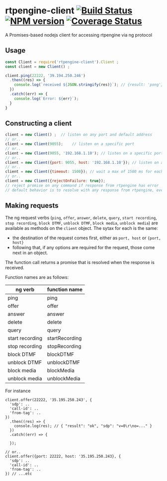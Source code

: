 # rtpengine-client [![Build Status](https://travis-ci.org/davehorton/rtpengine-client.svg?branch=master)](http://travis-ci.org/davehorton/rtpengine-client) [![NPM version](https://badge.fury.io/js/rtpengine-client.svg)](http://badge.fury.io/js/rtpengine-client) [![Coverage Status](https://coveralls.io/repos/github/davehorton/rtpengine-client/badge.svg?branch=master)](https://coveralls.io/github/davehorton/rtpengine-client?branch=master)

A Promises-based nodejs client for accessing rtpengine via ng protocol

## Usage

```js
const Client = require('rtpengine-client').Client ;
const client = new Client() ;

client.ping(22222, '39.194.250.246')
  .then((res) => {
    console.log(`received ${JSON.stringify(res)}`); // {result: 'pong'}
  })
  .catch((err) => {
    console.log(`Error: ${err}`);
  }
}
```  

## Constructing a client 
```js
client = new Client() ;  // listen on any port and default address
// or..
client = new Client(9055);    // listen on a specific port
// or..
client = new Client(9055, '192.168.1.10'); // listen on a specific port and address
// or..
client = new Client({port: 9055, host: '192.168.1.10'}); // listen on a specific port and address
// or..
client = new Client({timeout: 1500}); // wait a max of 1500 ms for each command reply, throw error on timeout
// or..
client = new Client({rejectOnFailure: true}); 
// reject promise on any command if response from rtpengine has error 
// default behavior is to resolve with any response from rtpengine, even errors
```

## Making requests
The ng request verbs (`ping`, `offer`, `answer`, `delete`, `query`, `start recording`, `stop recording`, `block DTMF`, `unblock DTMF`, `block media`, `unblock media`) are available as methods on the `client` object.  The sytax for each is the same:
+ the destination of the request comes first, either as `port, host` or `{port, host}`
+ following that, if any options are required for the request, those come next in an object.

The function call returns a promise that is resolved when the response is received.

Function names are as follows:

| ng verb         | function name |
|----------------|----------------|
|ping            | ping           |
|offer           | offer          |
|answer          | answer         |
|delete          | delete         |
|query           | query          |
|start recording | startRecording |
|stop recording  | stopRecording  |
|block DTMF      | blockDTMF      |
|unblock DTMF    | unblockDTMF    |
|block media     | blockMedia     |
|unblock media   | unblockMedia   |

For instance
```
client.offer(22222, '35.195.250.243', {
  'sdp': ..
  'call-id': ..
  'from-tag': ..
})
  .then((res) => {
    console.log(res); // { "result": "ok", "sdp": "v=0\r\no=..." }
  })
  .catch((err) => {

  });

// or..
client.offer({port: 22222, host: '35.195.250.243}, {
  'sdp': ..
  'call-id': ..
  'from-tag': ..
}) // ...etc
```